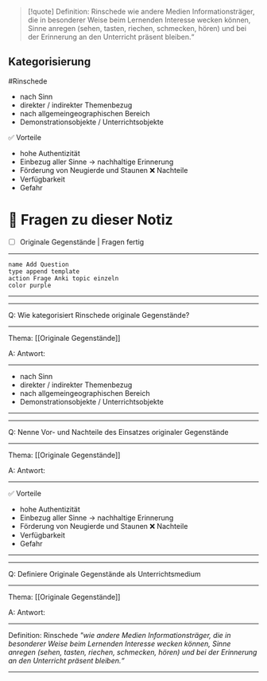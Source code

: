 >[!quote] Definition: Rinschede
> wie andere Medien Informationsträger, die in besonderer Weise beim Lernenden Interesse wecken können, Sinne anregen (sehen, tasten, riechen, schmecken, hören) und bei der Erinnerung an den Unterricht präsent bleiben.“ 

## Kategorisierung

#Rinschede 

- nach Sinn
- direkter / indirekter Themenbezug
- nach allgemeingeographischen Bereich
- Demonstrationsobjekte / Unterrichtsobjekte

✅ Vorteile
- hohe Authentizität
- Einbezug aller Sinne → nachhaltige Erinnerung
- Förderung von Neugierde und Staunen
❌ Nachteile
- Verfügbarkeit
- Gefahr

# 🔎 Fragen zu dieser Notiz

- [ ] Originale Gegenstände  | Fragen fertig

---
```button
name Add Question
type append template
action Frage Anki topic einzeln 
color purple
```
___
---

Q: Wie kategorisiert Rinschede originale Gegenstände?
___
Thema: [[Originale Gegenstände]] 

A: Antwort: 
___
- nach Sinn
- direkter / indirekter Themenbezug
- nach allgemeingeographischen Bereich
- Demonstrationsobjekte / Unterrichtsobjekte
<!--ID: 1710775599252-->


___
---

Q: Nenne Vor- und Nachteile des Einsatzes originaler Gegenstände
___
Thema: [[Originale Gegenstände]] 

A: Antwort: 
___
✅ Vorteile
- hohe Authentizität
- Einbezug aller Sinne → nachhaltige Erinnerung
- Förderung von Neugierde und Staunen
❌ Nachteile
- Verfügbarkeit
- Gefahr
<!--ID: 1710775599254-->


___
---

Q: Definiere Originale Gegenstände als Unterrichtsmedium

___
Thema: [[Originale Gegenstände]] 

A: Antwort: 
___
Definition: Rinschede
_"wie andere Medien Informationsträger, die in besonderer Weise beim Lernenden Interesse wecken können, Sinne anregen (sehen, tasten, riechen, schmecken, hören) und bei der Erinnerung an den Unterricht präsent bleiben.“_

___





